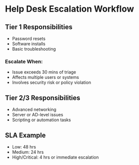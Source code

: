 # Help Desk Escalation Workflow

## Tier 1 Responsibilities
- Password resets
- Software installs
- Basic troubleshooting

### Escalate When:
- Issue exceeds 30 mins of triage
- Affects multiple users or systems
- Involves security risk or policy violation

## Tier 2/3 Responsibilities
- Advanced networking
- Server or AD-level issues
- Scripting or automation tasks

## SLA Example
- Low: 48 hrs
- Medium: 24 hrs
- High/Critical: 4 hrs or immediate escalation
